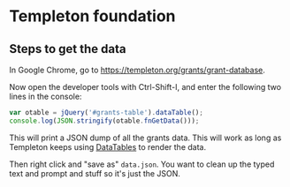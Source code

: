 # Templeton foundation

## Steps to get the data

In Google Chrome, go to <https://templeton.org/grants/grant-database>.

Now open the developer tools with Ctrl-Shift-I, and enter the following two
lines in the console:

```javascript
var otable = jQuery('#grants-table').dataTable();
console.log(JSON.stringify(otable.fnGetData()));
```

This will print a JSON dump of all the grants data. This will work as long as
Templeton keeps using [DataTables](https://datatables.net/) to render the data.

Then right click and "save as" `data.json`. You want to clean up the typed text
and prompt and stuff so it's just the JSON.
